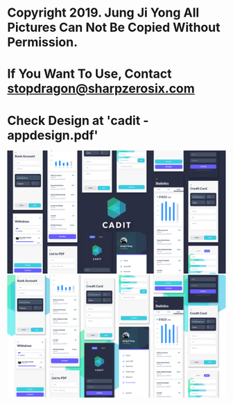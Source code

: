 # Copyright 2019. Jung Ji Yong All Pictures Can Not Be Copied Without Permission.
# If You Want To Use, Contact stopdragon@sharpzerosix.com
# Check Design at 'cadit - appdesign.pdf'
<img src="https://raw.githubusercontent.com/cadit/JUNCTIONxSEOUL-Design/master/preview/summary.png">
<img src="https://raw.githubusercontent.com/cadit/JUNCTIONxSEOUL-Design/master/preview/summary_none_logo_blur.png">
